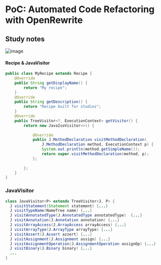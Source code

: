 # PoC: Automated Code Refactoring with OpenRewrite

## Study notes
![image](https://github.com/user-attachments/assets/d2415419-d7b1-4b15-a374-5ecf13706985)

#### Recipe & JavaVisitor
```java
public class MyRecipe extends Recipe {
	@Override
	public String getDisplayName() {
		return "My recipe";
	}
	@Override
	public String getDescription() {
		return "Recipe built for studies";
	}
	@Override
	public TreeVisitor<?, ExecutionContext> getVisitor() {
		return new JavaIsoVisitor<>() {
		    
			@Override
			public J.MethodDeclaration visitMethodDeclaration(
			    J.MethodDeclaration method, ExecutionContext p) {
				System.out.println(method.getSimpleName());
				return super.visitMethodDeclaration(method, p);
			};
			
		};
	}
}
```

### JavaVisitor
```java
class JavaVisitor<P> extends TreeVisitor<J, P> {
  J visitStatement(Statement statement) {...}
  J visitTypeName(NameTree name) {...}
  J visitAnnotatedType(J.AnnotatedType annotatedType)  {...}
  J visitAnnotation(J.Annotation annotation) {...}
  J visitArrayAccess(J.ArrayAccess arrayAccess) {...}
  J visitArrayType(J.ArrayType arrayType) {...}
  J visitAssert(J.Assert azzert) {...}
  J visitAssignment(J.Assignment assign) {...}
  J visitAssignmentOperation(J.AssignmentOperation assignOp) {...}
  J visitBinary(J.Binary binary) {...}
  ...
}
```

